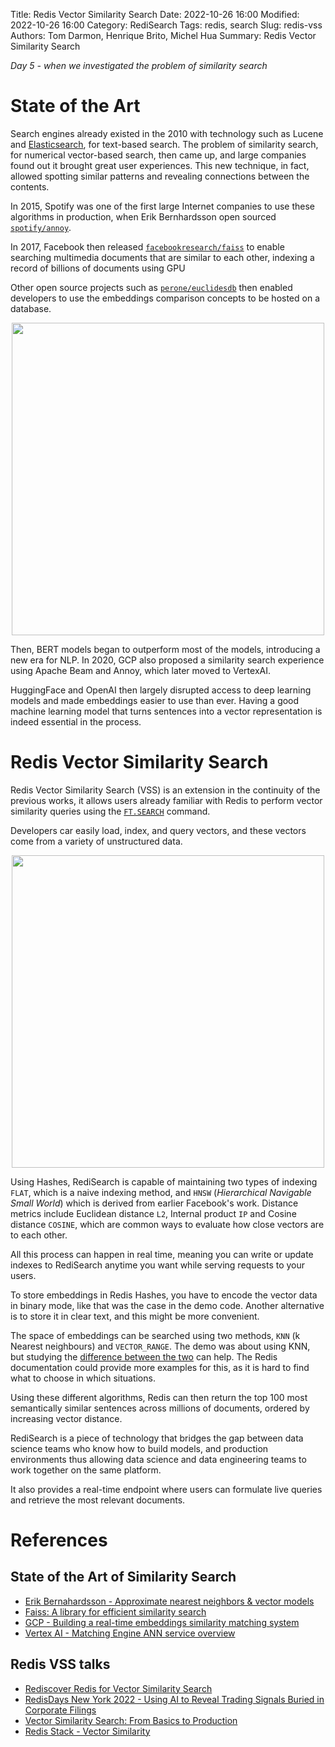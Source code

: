Title: Redis Vector Similarity Search
Date: 2022-10-26 16:00
Modified: 2022-10-26 16:00
Category: RediSearch
Tags: redis, search
Slug: redis-vss
Authors: Tom Darmon, Henrique Brito, Michel Hua
Summary: Redis Vector Similarity Search

_Day 5 - when we investigated the problem of similarity search_

# State of the Art

Search engines already existed in the 2010 with technology such as Lucene and [Elasticsearch](https://www.elastic.co/elasticsearch/), for text-based search. The problem of similarity search, for numerical vector-based search, then came up, and large companies found out it brought great user experiences. This new technique, in fact, allowed spotting similar patterns and revealing connections between the contents.

In 2015, Spotify was one of the first large Internet companies to use these algorithms in production, when Erik Bernhardsson open sourced [`spotify/annoy`](https://github.com/spotify/annoy).

In 2017, Facebook then released [`facebookresearch/faiss`](https://github.com/facebookresearch/faiss) to enable searching multimedia documents that are similar to each other, indexing a record of billions of documents using GPU

Other open source projects such as [`perone/euclidesdb`](https://github.com/perone/euclidesdb) then enabled developers to use the embeddings comparison concepts to be hosted on a database.

<div align="center">
    <img src="https://euclidesdb.readthedocs.io/en/latest/_images/arch.png" width=500>
</div>

Then, BERT models began to outperform most of the models, introducing a new era for NLP. In 2020, GCP also proposed a similarity search experience using Apache Beam and Annoy, which later moved to VertexAI.

HuggingFace and OpenAI then largely disrupted access to deep learning models and made embeddings easier to use than ever. Having a good machine learning model that turns sentences into a vector representation is indeed essential in the process.

# Redis Vector Similarity Search

Redis Vector Similarity Search (VSS) is an extension in the continuity of the previous works, it allows users already familiar with Redis to perform vector similarity queries using the [`FT.SEARCH`](https://redis.io/commands/ft.search/) command.

Developers car easily load, index, and query vectors, and these vectors come from a variety of unstructured data.

<div align="center">
    <img src="https://redis.com/wp-content/uploads/2022/05/rediscover-redis-for-vector-similarity-search-similarity-searches-1024x580.png" width=500>
</div>

Using Hashes, RediSearch is capable of maintaining two types of indexing `FLAT`, which is a naive indexing method, and `HNSW` (_Hierarchical Navigable Small World_) which is derived from earlier Facebook's work. Distance metrics include Euclidean distance `L2`, Internal product `IP` and Cosine distance `COSINE`, which are common ways to evaluate how close vectors are to each other.

All this process can happen in real time, meaning you can write or update indexes to RediSearch anytime you want while serving requests to your users.

To store embeddings in Redis Hashes, you have to encode the vector data in binary mode, like that was the case in the demo code. Another alternative is to store it in clear text, and this might be more convenient.

The space of embeddings can be searched using two methods, `KNN` (k Nearest neighbours) and `VECTOR_RANGE`. The demo was about using KNN, but studying the [difference between the two](https://redis.io/docs/stack/search/reference/vectors/#querying-vector-fields) can help. The Redis documentation could provide more examples for this, as it is hard to find what to choose in which situations.

Using these different algorithms, Redis can then return the top 100 most semantically similar sentences across millions of documents, ordered by increasing vector distance.

RediSearch is a piece of technology that bridges the gap between data science teams who know how to build models, and production environments thus allowing data science and data engineering teams to work together on the same platform.

It also provides a real-time endpoint where users can formulate live queries and retrieve the most relevant documents.

# References

## State of the Art of Similarity Search

- [Erik Bernahardsson - Approximate nearest neighbors & vector models](https://www.slideshare.net/erikbern/approximate-nearest-neighbor-methods-and-vector-models-nyc-ml-meetup)
- [Faiss: A library for efficient similarity search](https://engineering.fb.com/data-infrastructure/faiss-a-library-for-efficient-similarity-search/)
- [GCP - Building a real-time embeddings similarity matching system](https://web.archive.org/web/20210307210915/https://cloud.google.com/solutions/machine-learning/building-real-time-embeddings-similarity-matching-system)
- [Vertex AI - Matching Engine ANN service overview](https://cloud.google.com/vertex-ai/docs/matching-engine/ann-service-overview)

## Redis VSS talks

- [Rediscover Redis for Vector Similarity Search](https://redis.com/blog/rediscover-redis-for-vector-similarity-search/)
- [RedisDays New York 2022 - Using AI to Reveal Trading Signals Buried in Corporate Filings](https://www.youtube.com/watch?v=_Lrbesg4DhY)
- [Vector Similarity Search: From Basics to Production](https://mlops.community/vector-similarity-search-from-basics-to-production/)
- [Redis Stack - Vector Similarity](https://redis.io/docs/stack/search/reference/vectors/)
